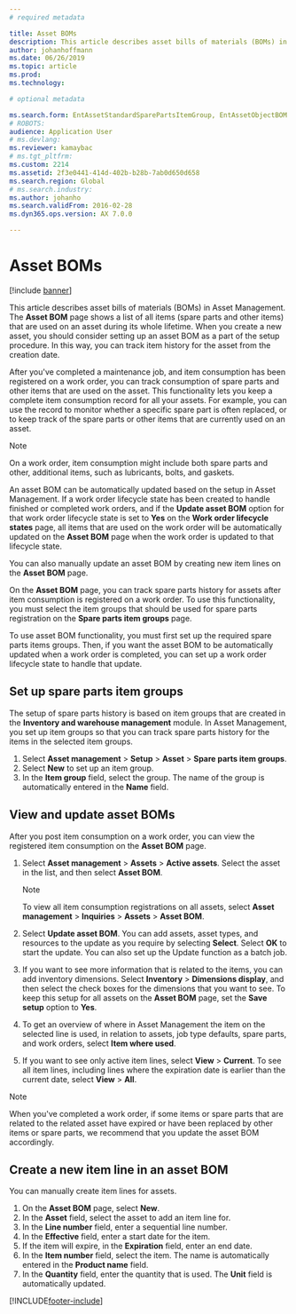 ```yaml
---
# required metadata

title: Asset BOMs
description: This article describes asset bills of materials (BOMs) in Asset Management.
author: johanhoffmann
ms.date: 06/26/2019
ms.topic: article
ms.prod: 
ms.technology: 

# optional metadata

ms.search.form: EntAssetStandardSparePartsItemGroup, EntAssetObjectBOM
# ROBOTS: 
audience: Application User
# ms.devlang: 
ms.reviewer: kamaybac
# ms.tgt_pltfrm: 
ms.custom: 2214
ms.assetid: 2f3e0441-414d-402b-b28b-7ab0d650d658
ms.search.region: Global
# ms.search.industry: 
ms.author: johanho
ms.search.validFrom: 2016-02-28
ms.dyn365.ops.version: AX 7.0.0

---
```


# Asset BOMs

[!include [banner](../../includes/banner.md)]

 

This article describes asset bills of materials (BOMs) in Asset Management. The **Asset BOM** page shows a list of all items (spare parts and other items) that are used on an asset during its whole lifetime. When you create a new asset, you should consider setting up an asset BOM as a part of the setup procedure. In this way, you can track item history for the asset from the creation date.

After you've completed a maintenance job, and item consumption has been registered on a work order, you can track consumption of spare parts and other items that are used on the asset. This functionality lets you keep a complete item consumption record for all your assets. For example, you can use the record to monitor whether a specific spare part is often replaced, or to keep track of the spare parts or other items that are currently used on an asset.

> [!NOTE]
> On a work order, item consumption might include both spare parts and other, additional items, such as lubricants, bolts, and gaskets.

An asset BOM can be automatically updated based on the setup in Asset Management. If a work order lifecycle state has been created to handle finished or completed work orders, and if the **Update asset BOM** option for that work order lifecycle state is set to **Yes** on the **Work order lifecycle states** page, all items that are used on the work order will be automatically updated on the **Asset BOM** page when the work order is updated to that lifecycle state. 


You can also manually update an asset BOM by creating new item lines on the **Asset BOM** page.

On the **Asset BOM** page, you can track spare parts history for assets after item consumption is registered on a work order. To use this functionality, you must select the item groups that should be used for spare parts registration on the **Spare parts item groups** page.

To use asset BOM functionality, you must first set up the required spare parts items groups. Then, if you want the asset BOM to be automatically updated when a work order is completed, you can set up a work order lifecycle state to handle that update. 


## Set up spare parts item groups

The setup of spare parts history is based on item groups that are created in the **Inventory and warehouse management** module. In Asset Management, you set up item groups so that you can track spare parts history for the items in the selected item groups.

1. Select **Asset management** \> **Setup** \> **Asset** \> **Spare parts item groups**.
2. Select **New** to set up an item group.
3. In the **Item group** field, select the group. The name of the group is automatically entered in the **Name** field.

## View and update asset BOMs

After you post item consumption on a work order, you can view the registered item consumption on the **Asset BOM** page.

1. Select **Asset management** \> **Assets** \> **Active assets**. Select the asset in the list, and then select **Asset BOM**.

    > [!NOTE]
    > To view all item consumption registrations on all assets, select **Asset management** \> **Inquiries** \> **Assets** \> **Asset BOM**.

2. Select **Update asset BOM**. You can add assets, asset types, and resources to the update as you require by selecting **Select**. Select **OK** to start the update. You can also set up the Update function as a batch job.
3. If you want to see more information that is related to the items, you can add inventory dimensions. Select **Inventory** \> **Dimensions display**, and then select the check boxes for the dimensions that you want to see. To keep this setup for all assets on the **Asset BOM** page, set the **Save setup** option to **Yes**.
4. To get an overview of where in Asset Management the item on the selected line is used, in relation to assets, job type defaults, spare parts, and work orders, select **Item where used**. 
5. If you want to see only active item lines, select **View** \> **Current**. To see all item lines, including lines where the expiration date is earlier than the current date, select **View** \> **All**.

> [!NOTE]
> When you've completed a work order, if some items or spare parts that are related to the related asset have expired or have been replaced by other items or spare parts, we recommend that you update the asset BOM accordingly.

## Create a new item line in an asset BOM

You can manually create item lines for assets.

1. On the **Asset BOM** page, select **New**.
2. In the **Asset** field, select the asset to add an item line for.
3. In the **Line number** field, enter a sequential line number.
4. In the **Effective** field, enter a start date for the item.
5. If the item will expire, in the **Expiration** field, enter an end date.
6. In the **Item number** field, select the item. The name is automatically entered in the **Product name** field.
7. In the **Quantity** field, enter the quantity that is used. The **Unit** field is automatically updated.


[!INCLUDE[footer-include](../../../includes/footer-banner.md)]